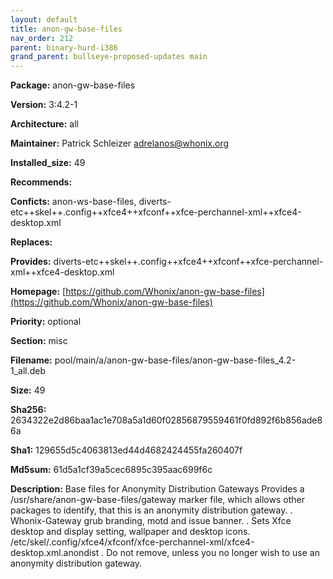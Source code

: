 ```yaml
---
layout: default
title: anon-gw-base-files
nav_order: 212
parent: binary-hurd-i386
grand_parent: bullseye-proposed-updates main
---
```


**Package:** anon-gw-base-files

**Version:** 3:4.2-1

**Architecture:**  all

**Maintainer:**  Patrick Schleizer <adrelanos@whonix.org>

**Installed_size:**  49

**Recommends:**  

**Conficts:**  anon-ws-base-files, diverts-etc++skel++.config++xfce4++xfconf++xfce-perchannel-xml++xfce4-desktop.xml

**Replaces:**  

**Provides:**  diverts-etc++skel++.config++xfce4++xfconf++xfce-perchannel-xml++xfce4-desktop.xml

**Homepage:**  [https://github.com/Whonix/anon-gw-base-files](https://github.com/Whonix/anon-gw-base-files)

**Priority:**  optional

**Section:** misc

**Filename:**  pool/main/a/anon-gw-base-files/anon-gw-base-files_4.2-1_all.deb

**Size:**  49

**Sha256:**  2634322e2d86baa1ac1e708a5a1d60f02856879559461f0fd892f6b856ade86a

**Sha1:**  129655d5c4063813ed44d4682424455fa260407f

**Md5sum:**  61d5a1cf39a5cec6895c395aac699f6c

**Description:** Base files for Anonymity Distribution Gateways
 Provides a /usr/share/anon-gw-base-files/gateway marker file, which allows
 other packages to identify, that this is an anonymity distribution gateway.
 .
 Whonix-Gateway grub branding, motd and issue banner.
 .
 Sets Xfce desktop and display setting, wallpaper and desktop icons.
 /etc/skel/.config/xfce4/xfconf/xfce-perchannel-xml/xfce4-desktop.xml.anondist
 .
 Do not remove, unless you no longer wish to use an anonymity distribution
 gateway.


